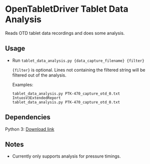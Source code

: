 # OpenTabletDriver Tablet Data Analysis

Reads OTD tablet data recordings and does some analysis.

## Usage

- Run `tablet_data_analysis.py {data_capture_filename} {filter}`

    `{filter}` is optional. Lines not containing the filtered string will be filtered out of the analysis.

    Examples:
    ```
    tablet_data_analysis.py PTK-470_capture_otd_0.txt IntuosV3ExtendedReport
    tablet_data_analysis.py PTK-470_capture_otd_0.txt
    ```

## Dependencies

Python 3: [Download link](https://www.python.org/downloads/)

## Notes

- Currently only supports analysis for pressure timings.
